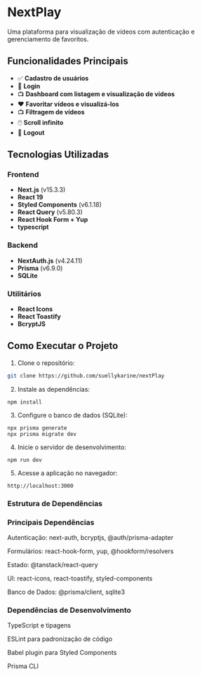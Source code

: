 # NextPlay

Uma plataforma para visualização de vídeos com autenticação e gerenciamento de favoritos.

## Funcionalidades Principais

- ✅ **Cadastro de usuários**
- 🔑 **Login**
- 📺 **Dashboard com listagem e visualização de vídeos**
- ❤️ **Favoritar vídeos e visualizá-los**
- 📺 **Filtragem de vídeos**
- 🖱️ **Scroll infinito**
- 🚪 **Logout**

## Tecnologias Utilizadas

### Frontend

- **Next.js** (v15.3.3)
- **React 19**
- **Styled Components** (v6.1.18)
- **React Query** (v5.80.3)
- **React Hook Form + Yup**
- **typescript**

### Backend

- **NextAuth.js** (v4.24.11)
- **Prisma** (v6.9.0)
- **SQLite**


### Utilitários

- **React Icons**
- **React Toastify**
- **BcryptJS**

## Como Executar o Projeto

1. Clone o repositório:

```bash
git clone https://github.com/suellykarine/nextPlay
```

2. Instale as dependências:

```
npm install
```

3. Configure o banco de dados (SQLite):

```
npx prisma generate
npx prisma migrate dev
```

4. Inicie o servidor de desenvolvimento:

```
npm run dev
```

5. Acesse a aplicação no navegador:

```
http://localhost:3000
```

### Estrutura de Dependências

### Principais Dependências

Autenticação: next-auth, bcryptjs, @auth/prisma-adapter

Formulários: react-hook-form, yup, @hookform/resolvers

Estado: @tanstack/react-query

UI: react-icons, react-toastify, styled-components

Banco de Dados: @prisma/client, sqlite3

### Dependências de Desenvolvimento

TypeScript e tipagens

ESLint para padronização de código

Babel plugin para Styled Components

Prisma CLI
